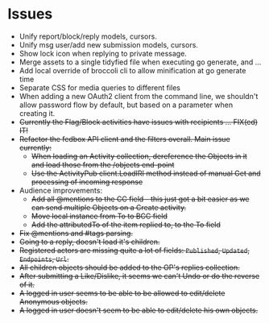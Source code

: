 # Issues

* Unify report/block/reply models, cursors.
* Unify msg user/add new submission models, cursors.
* Show lock icon when replying to private message. 
* Merge assets to a single tidyfied file when executing go generate, and ...
* Add local override of broccoli cli to allow minification at go generate time
* Separate CSS for media queries to different files
* When adding a new OAuth2 client from the command line, we shouldn't allow password flow by default, but based on a parameter when creating it.
* ~~Currently the Flag/Block activities have issues with recipients ... FIX(ed) IT!~~
* ~~Refactor the fedbox API client and the filters overall. Main issue currently:~~
    * ~~When loading an Activity collection, dereference the Objects in it and load those from the /objects end-point~~
    * ~~Use the ActivityPub client.LoadIRI method instead of manual Get and processing of incoming response~~
* Audience improvements:
    * ~~Add all @mentions to the CC field - this just got a bit easier as we can send multiple Objects on a Create activity.~~
    * ~~Move local instance from To to BCC field~~
    * ~~Add the attributedTo of the item replied to, to the To field~~
* ~~Fix @mentions and #tags parsing.~~
* ~~Going to a reply, doesn't load it's children.~~
* ~~Registered actors are missing quite a lot of fields: `Published`, `Updated`, `Endpoints`, `Url`.~~
* ~~All children objects should be added to the OP's replies collection.~~
* ~~After submitting a Like/Dislike, it seems we can't Undo or do the reverse of it.~~
* ~~A logged in user seems to be able to be allowed to edit/delete Anonymous objects.~~
* ~~A logged in user doesn't seem to be able to edit/delete his own objects.~~
